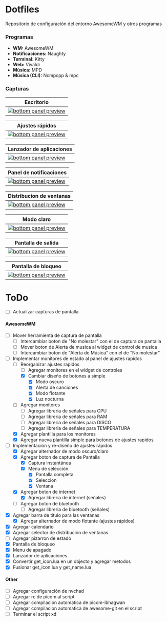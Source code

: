 # Dotfiles

Repositorio de configuración del entorno AwesomeWM y otros programas

### Programas

- **WM:** AwesomeWM
- **Notificaciones:** Naughty
- **Terminal:** Kitty
- **Web:** Vivaldi
- **Música:** MPD
- **Música (CLI):** Ncmpcpp & mpc

### Capturas

| <b>Escritorio</b>                                                                                                                               |
| ----------------------------------------------------------------------------------------------------------------------------------------------- |
| <a href="#--------"><img src="https://raw.githubusercontent.com/Lik-e/Dotfiles/main/.github/screenshots/01.png" alt="bottom panel preview"></a> |

| <b>Ajustes rápidos</b>                                                                                                                          |
| ----------------------------------------------------------------------------------------------------------------------------------------------- |
| <a href="#--------"><img src="https://raw.githubusercontent.com/Lik-e/Dotfiles/main/.github/screenshots/02.png" alt="bottom panel preview"></a> |

| <b>Lanzador de aplicaciones</b>                                                                                                                 |
| ----------------------------------------------------------------------------------------------------------------------------------------------- |
| <a href="#--------"><img src="https://raw.githubusercontent.com/Lik-e/Dotfiles/main/.github/screenshots/03.png" alt="bottom panel preview"></a> |

| <b>Panel de notificaciones</b>                                                                                                                  |
| ----------------------------------------------------------------------------------------------------------------------------------------------- |
| <a href="#--------"><img src="https://raw.githubusercontent.com/Lik-e/Dotfiles/main/.github/screenshots/04.png" alt="bottom panel preview"></a> |

| <b>Distribucion de ventanas</b>                                                                                                                 |
| ----------------------------------------------------------------------------------------------------------------------------------------------- |
| <a href="#--------"><img src="https://raw.githubusercontent.com/Lik-e/Dotfiles/main/.github/screenshots/05.png" alt="bottom panel preview"></a> |

| <b>Modo claro</b>                                                                                                                               |
| ----------------------------------------------------------------------------------------------------------------------------------------------- |
| <a href="#--------"><img src="https://raw.githubusercontent.com/Lik-e/Dotfiles/main/.github/screenshots/06.png" alt="bottom panel preview"></a> |

| <b>Pantalla de salida</b>                                                                                                                       |
| ----------------------------------------------------------------------------------------------------------------------------------------------- |
| <a href="#--------"><img src="https://raw.githubusercontent.com/Lik-e/Dotfiles/main/.github/screenshots/07.png" alt="bottom panel preview"></a> |

| <b>Pantalla de bloqueo</b>                                                                                                                      |
| ----------------------------------------------------------------------------------------------------------------------------------------------- |
| <a href="#--------"><img src="https://raw.githubusercontent.com/Lik-e/Dotfiles/main/.github/screenshots/08.png" alt="bottom panel preview"></a> |

# ToDo
- [ ] Actualizar capturas de pantalla

#### AwesomeWM

- [ ] Mover herramienta de captura de pantalla
  - [ ] Intercambiar boton de "No molestar" con el de captura de pantalla
  - [ ] Mover boton de Alerta de musica al widget de control de musica
  - [ ] Intercambiar boton de "Alerta de Música" con el de "No molestar"
- [ ] Implementar monitores de estado al panel de ajustes rapidos
  - [ ] Reorganizar ajustes rapidos
    - [ ] Agregar monitores en el widget de controles
    - [X] Cambiar diseño de botones a simple
      - [X] Modo oscuro
      - [X] Alerta de canciones
      - [X] Modo flotante
      - [X] Luz nocturna
  - [ ] Agregar monitores
    - [ ] Agregar libreria de señales para CPU
    - [ ] Agregar libreria de señales para RAM
    - [ ] Agregar libreria de señales para DISCO
    - [ ] Agregar libreria de señales para TEMPERATURA
  - [X] Agregar plantilla para los monitores
  - [X] Agregar nueva plantilla simple para botones de ajustes rapidos
- [ ] Implementación y re-diseño de ajustes rápidos
  - [x] Agregar alternador de modo oscuro/claro
  - [x] Agregar boton de captura de Pantalla
    - [x] Captura instantánea
    - [x] Menu de selección
      - [x] Pantalla completa
      - [x] Seleccion
      - [x] Ventana
  - [x] Agregar boton de internet
    - [x] Agregar libreria de internet (señales)
  - [ ] Agregar boton de bluetooth
    - [ ] Agregar libreria de bluetooth (señales)
- [x] Agregar barra de titulo para las ventanas
  - [x] Agregar alternador de modo flotante (ajustes rápidos)
- [x] Agregar calendario
- [x] Agregar selector de distribucion de ventanas
- [ ] Agregar pizarron de estado
- [x] Pantalla de bloqueo
- [x] Menu de apagado
- [x] Lanzador de aplicaciones
- [x] Convertir get_icon.lua en un objecto y agregar metodos
- [x] Fusionar get_icon.lua y get_name.lua

#### Other

- [ ] Agregar configuración de nvchad
- [ ] Agregar rc de picom al script
- [ ] Agregar compilacion automatica de picom-ibhagwan
- [ ] Agregar compilacion automatica de awesome-git en el script
- [ ] Terminar el script xd
